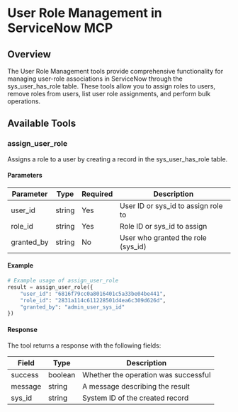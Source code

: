 # User Role Management in ServiceNow MCP

## Overview

The User Role Management tools provide comprehensive functionality for managing user-role associations in ServiceNow through the sys_user_has_role table. These tools allow you to assign roles to users, remove roles from users, list user role assignments, and perform bulk operations.

## Available Tools

### assign_user_role

Assigns a role to a user by creating a record in the sys_user_has_role table.

#### Parameters

| Parameter | Type | Required | Description |
|-----------|------|----------|-------------|
| user_id | string | Yes | User ID or sys_id to assign role to |
| role_id | string | Yes | Role ID or sys_id to assign |
| granted_by | string | No | User who granted the role (sys_id) |

#### Example

```python
# Example usage of assign_user_role
result = assign_user_role({
    "user_id": "6816f79cc0a8016401c5a33be04be441",
    "role_id": "2831a114c611228501d4ea6c309d626d",
    "granted_by": "admin_user_sys_id"
})
```

#### Response

The tool returns a response with the following fields:

| Field | Type | Description |
|-------|------|-------------|
| success | boolean | Whether the operation was successful |
| message | string | A message describing the result |
| sys_id | string | System ID of the created record |

###